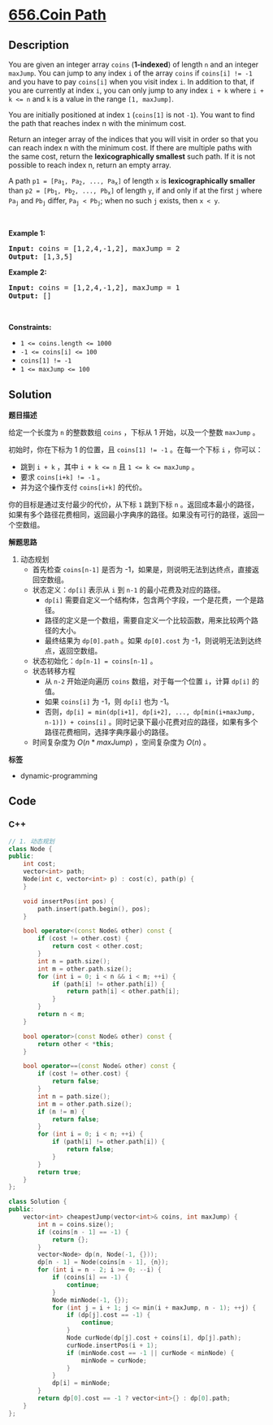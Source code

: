 # [656.Coin Path](https://leetcode.com/problems/coin-path/description/)

## Description

<p>You are given an integer array <code>coins</code> (<strong>1-indexed</strong>) of length <code>n</code> and an integer <code>maxJump</code>. You can jump to any index <code>i</code> of the array <code>coins</code> if <code>coins[i] != -1</code> and you have to pay <code>coins[i]</code> when you visit index <code>i</code>. In addition to that, if you are currently at index <code>i</code>, you can only jump to any index <code>i + k</code> where <code>i + k &lt;= n</code> and <code>k</code> is a value in the range <code>[1, maxJump]</code>.</p>

<p>You are initially positioned at index <code>1</code> (<code>coins[1]</code> is not <code>-1</code>). You want to find the path that reaches index n with the minimum cost.</p>

<p>Return an integer array of the indices that you will visit in order so that you can reach index n with the minimum cost. If there are multiple paths with the same cost, return the <strong>lexicographically smallest</strong> such path. If it is not possible to reach index n, return an empty array.</p>

<p>A path <code>p1 = [Pa<sub>1</sub>, Pa<sub>2</sub>, ..., Pa<sub>x</sub>]</code> of length <code>x</code> is <strong>lexicographically smaller</strong> than <code>p2 = [Pb<sub>1</sub>, Pb<sub>2</sub>, ..., Pb<sub>x</sub>]</code> of length <code>y</code>, if and only if at the first <code>j</code> where <code>Pa<sub>j</sub></code> and <code>Pb<sub>j</sub></code> differ, <code>Pa<sub>j</sub> &lt; Pb<sub>j</sub></code>; when no such <code>j</code> exists, then <code>x &lt; y</code>.</p>

<p>&nbsp;</p>
<p><strong class="example">Example 1:</strong></p>
<pre><strong>Input:</strong> coins = [1,2,4,-1,2], maxJump = 2
<strong>Output:</strong> [1,3,5]
</pre><p><strong class="example">Example 2:</strong></p>
<pre><strong>Input:</strong> coins = [1,2,4,-1,2], maxJump = 1
<strong>Output:</strong> []
</pre>
<p>&nbsp;</p>
<p><strong>Constraints:</strong></p>

<ul>
  <li><code>1 &lt;= coins.length &lt;= 1000</code></li>
  <li><code>-1 &lt;= coins[i] &lt;= 100</code></li>
  <li><code>coins[1] != -1</code></li>
  <li><code>1 &lt;= maxJump &lt;= 100</code></li>
</ul>

## Solution

**题目描述**

给定一个长度为 `n` 的整数数组 `coins` ，下标从 1 开始，以及一个整数 `maxJump` 。

初始时，你在下标为 1 的位置，且 `coins[1] != -1` 。在每一个下标 `i` ，你可以：

- 跳到 `i + k` ，其中 `i + k <= n` 且 `1 <= k <= maxJump` 。
- 要求 `coins[i+k] != -1` 。
- 并为这个操作支付 `coins[i+k]` 的代价。

你的目标是通过支付最少的代价，从下标 `1` 跳到下标 `n` 。返回成本最小的路径，如果有多个路径花费相同，返回最小字典序的路径。如果没有可行的路径，返回一个空数组。

**解题思路**

1. 动态规划
   - 首先检查 `coins[n-1]` 是否为 -1，如果是，则说明无法到达终点，直接返回空数组。
   - 状态定义：`dp[i]` 表示从 `i` 到 `n-1` 的最小花费及对应的路径。
     - `dp[i]` 需要自定义一个结构体，包含两个字段，一个是花费，一个是路径。
     - 路径的定义是一个数组，需要自定义一个比较函数，用来比较两个路径的大小。
     - 最终结果为 `dp[0].path` 。如果 `dp[0].cost` 为 -1，则说明无法到达终点，返回空数组。
   - 状态初始化：`dp[n-1] = coins[n-1]` 。
   - 状态转移方程
       - 从 `n-2` 开始逆向遍历 `coins` 数组，对于每一个位置 `i`，计算 `dp[i]` 的值。
       - 如果 `coins[i]` 为 -1，则 `dp[i]` 也为 -1。
       - 否则，`dp[i] = min(dp[i+1], dp[i+2], ..., dp[min(i+maxJump, n-1)]) + coins[i]` 。同时记录下最小花费对应的路径，如果有多个路径花费相同，选择字典序最小的路径。
   - 时间复杂度为 $O(n*maxJump)$ ，空间复杂度为 $O(n)$ 。

**标签**

- dynamic-programming

<!-- code start -->
## Code

### C++

```cpp
// 1. 动态规划
class Node {
public:
    int cost;
    vector<int> path;
    Node(int c, vector<int> p) : cost(c), path(p) {
    }

    void insertPos(int pos) {
        path.insert(path.begin(), pos);
    }

    bool operator<(const Node& other) const {
        if (cost != other.cost) {
            return cost < other.cost;
        }
        int n = path.size();
        int m = other.path.size();
        for (int i = 0; i < n && i < m; ++i) {
            if (path[i] != other.path[i]) {
                return path[i] < other.path[i];
            }
        }
        return n < m;
    }

    bool operator>(const Node& other) const {
        return other < *this;
    }

    bool operator==(const Node& other) const {
        if (cost != other.cost) {
            return false;
        }
        int n = path.size();
        int m = other.path.size();
        if (n != m) {
            return false;
        }
        for (int i = 0; i < n; ++i) {
            if (path[i] != other.path[i]) {
                return false;
            }
        }
        return true;
    }
};

class Solution {
public:
    vector<int> cheapestJump(vector<int>& coins, int maxJump) {
        int n = coins.size();
        if (coins[n - 1] == -1) {
            return {};
        }
        vector<Node> dp(n, Node(-1, {}));
        dp[n - 1] = Node(coins[n - 1], {n});
        for (int i = n - 2; i >= 0; --i) {
            if (coins[i] == -1) {
                continue;
            }
            Node minNode(-1, {});
            for (int j = i + 1; j <= min(i + maxJump, n - 1); ++j) {
                if (dp[j].cost == -1) {
                    continue;
                }
                Node curNode(dp[j].cost + coins[i], dp[j].path);
                curNode.insertPos(i + 1);
                if (minNode.cost == -1 || curNode < minNode) {
                    minNode = curNode;
                }
            }
            dp[i] = minNode;
        }
        return dp[0].cost == -1 ? vector<int>{} : dp[0].path;
    }
};
```

<!-- code end -->
